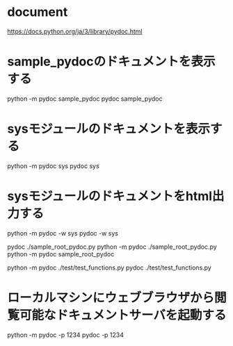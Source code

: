 # document
https://docs.python.org/ja/3/library/pydoc.html

# sample_pydocのドキュメントを表示する
python -m pydoc sample_pydoc
pydoc sample_pydoc

# sysモジュールのドキュメントを表示する
python -m pydoc sys
pydoc sys

# sysモジュールのドキュメントをhtml出力する
python -m pydoc -w sys
pydoc -w sys

pydoc ./sample_root_pydoc.py
python -m pydoc ./sample_root_pydoc.py
python -m pydoc sample_root_pydoc

python -m pydoc ./test/test_functions.py
pydoc ./test/test_functions.py

# ローカルマシンにウェブブラウザから閲覧可能なドキュメントサーバを起動する
python -m pydoc -p 1234
pydoc -p 1234
